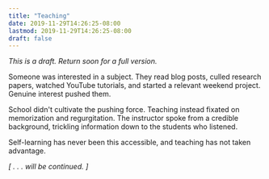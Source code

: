 ```yaml
---
title: "Teaching"
date: 2019-11-29T14:26:25-08:00
lastmod: 2019-11-29T14:26:25-08:00
draft: false
---
```


*This is a draft. Return soon for a full version.*

Someone was interested in a subject. They read blog posts, culled research papers, watched YouTube tutorials, and started a relevant weekend project. Genuine interest pushed them. 

School didn't cultivate the pushing force. Teaching instead fixated on memorization and regurgitation. The instructor spoke from a credible background, trickling information down to the students who listened.

Self-learning has never been this accessible, and teaching has not taken advantage.

*[ . . . will be continued. ]*